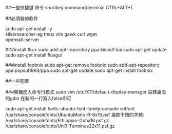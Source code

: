 ##一些快捷鍵
命令                    shortkey
command/terminal        CTRL+ALT+T

##必須裝的軟件

sudo apt-get install -y \
silversearcher-ag tmux vim gawk curl wget \
openssh-server

###install flu.x
sudo add-apt-repository ppa:kilian/f.lux
sudo apt-get update
sudo apt-get install fluxgui

###install foobnix
sudo apt-get remove foobnix
sudo add-apt-repository ppa:popsul1993/ppa
sudo apt-get update
sudo apt-get install foobnix


##一些配置

###開機進入命令行模式
sudo vim /etc/X11/default-display-manager
註釋裏面的gdm
在新的一行寫入false即可

sudo apt-get install fonts-ubuntu-font-family-console
setfont /usr/share/consolefonts/UbuntuMono-R-8x16.psf
幾款不錯的字體:
/usr/share/consolefonts/Ethiopian-Goha16.psf.gz
/usr/share/consolefonts/Uni3-Terminus22x11.psf.gz
